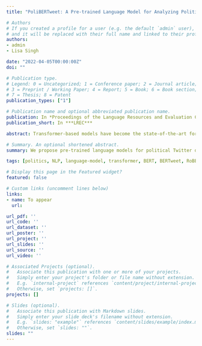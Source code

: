 ```yaml
---
title: "PoliBERTweet: A Pre-trained Language Model for Analyzing Political Content on Twitter"

# Authors
# If you created a profile for a user (e.g. the default `admin` user), write the username (folder name) here 
# and it will be replaced with their full name and linked to their profile.
authors:
- admin
- Lisa Singh

date: "2022-04-05T00:00:00Z"
doi: ""

# Publication type.
# Legend: 0 = Uncategorized; 1 = Conference paper; 2 = Journal article;
# 3 = Preprint / Working Paper; 4 = Report; 5 = Book; 6 = Book section;
# 7 = Thesis; 8 = Patent
publication_types: ["1"]

# Publication name and optional abbreviated publication name.
publication: In *Proceedings of the Language Resources and Evaluation Conference  (LREC)*
publication_short: In ***LREC***

abstract: Transformer-based models have become the state-of-the-art for numerous natural language processing (NLP) tasks, especially for noisy data sets, including social media posts. For example, BERTweet, pre-trained RoBERTa on a large amount of Twitter data, has achieved state-of-the-art results on several Twitter NLP tasks. We argue that it is not only important to have general pre-trained models for a social media platform, but also domain-specific ones that better capture domain-specific language context. Domain-specific resources are not only important for NLP tasks associated with a specific domain, but they are also useful for understanding language differences across domains. One domain that receives a large amount of attention is politics, more specifically political elections. Towards that end, we release PoliBERTweet, a pre-trained language model trained from BERTweet on over 83M US 2020 election-related English tweets. While the construction of the resource is fairly straightforward, we believe that it can be used for many important downstream tasks involving language, including political misinformation analysis and election public opinion analysis. To show the value of this resource, we evaluate PoliBERTweet on different NLP tasks. The results show that our model outperforms general-purpose language models in domain-specific contexts, highlighting the value of domain-specific models for more detailed linguistic analysis. We also extend other existing language models with a sample of these data and show their value for presidential candidate stance detection, a context-specific task. We release PoliBERTweet and these other models to the community to advance interdisciplinary research related to Election 2020.

# Summary. An optional shortened abstract.
summary: We propose pre-trained language models for political Twitter data. We evaluate all models and report results. We release both data and pre-trained models.

tags: [politics, NLP, language-model, transformer, BERT, BERTweet, RoBERTa, election-2020, twitter]

# Display this page in the Featured widget?
featured: false

# Custom links (uncomment lines below)
links:
- name: To appear
  url: 

url_pdf: ''
url_code: ''
url_dataset: ''
url_poster: ''
url_project: ''
url_slides: ''
url_source: ''
url_video: ''

# Associated Projects (optional).
#   Associate this publication with one or more of your projects.
#   Simply enter your project's folder or file name without extension.
#   E.g. `internal-project` references `content/project/internal-project/index.md`.
#   Otherwise, set `projects: []`.
projects: []

# Slides (optional).
#   Associate this publication with Markdown slides.
#   Simply enter your slide deck's filename without extension.
#   E.g. `slides: "example"` references `content/slides/example/index.md`.
#   Otherwise, set `slides: ""`.
slides: ""
---
```

